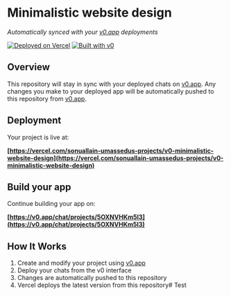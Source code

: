 # Minimalistic website design

*Automatically synced with your [v0.app](https://v0.app) deployments*

[![Deployed on Vercel](https://img.shields.io/badge/Deployed%20on-Vercel-black?style=for-the-badge&logo=vercel)](https://vercel.com/sonuallain-umassedus-projects/v0-minimalistic-website-design)
[![Built with v0](https://img.shields.io/badge/Built%20with-v0.app-black?style=for-the-badge)](https://v0.app/chat/projects/5OXNVHKm5l3)

## Overview

This repository will stay in sync with your deployed chats on [v0.app](https://v0.app).
Any changes you make to your deployed app will be automatically pushed to this repository from [v0.app](https://v0.app).

## Deployment

Your project is live at:

**[https://vercel.com/sonuallain-umassedus-projects/v0-minimalistic-website-design](https://vercel.com/sonuallain-umassedus-projects/v0-minimalistic-website-design)**

## Build your app

Continue building your app on:

**[https://v0.app/chat/projects/5OXNVHKm5l3](https://v0.app/chat/projects/5OXNVHKm5l3)**

## How It Works

1. Create and modify your project using [v0.app](https://v0.app)
2. Deploy your chats from the v0 interface
3. Changes are automatically pushed to this repository
4. Vercel deploys the latest version from this repository# Test
